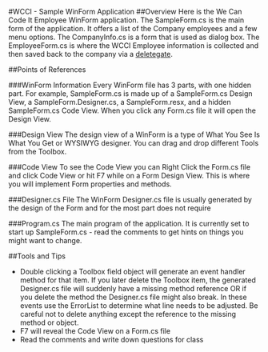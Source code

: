 ﻿#WCCI - Sample WinForm Application
##Overview
Here is the We Can Code It Employee WinForm application. The SampleForm.cs is the main form of the application. It offers a list of the Company employees and a few menu options. The CompanyInfo.cs is a form that is used as dialog box. The EmployeeForm.cs is where the WCCI Employee information is collected and then saved back to the company via a [deletegate](https://docs.microsoft.com/en-us/dotnet/csharp/programming-guide/delegates/).

##Points of References

###WinForm Information
Every WinForm file has 3 parts, with one hidden part. For example, SampleForm.cs is made up of a SampleForm.cs Design View, a SampleForm.Designer.cs, a SampleForm.resx, and a hidden SampleForm.cs Code View. When you click any Form.cs file it will open the Design View.

###Design View
The design view of a WinForm is a type of What You See Is What You Get or WYSIWYG designer. You can drag and drop different Tools from the Toolbox.

###Code View
To see the Code View you can Right Click the Form.cs file and click Code View or hit F7 while on a Form Design View. This is where you will implement Form properties and methods.

###Designer.cs File
The WinForm Designer.cs file is usually generated by the design of the Form and for the most part does not require 

###Program.cs
The main program of the application. It is currently set to start up SampleForm.cs - read the comments to get hints on things you might want to change.

##Tools and Tips
- Double clicking a Toolbox field object will generate an event handler method for that item. If you later delete the Toolbox item, the generated Designer.cs file will suddenly have a missing method reference OR if you delete the method the Designer.cs file might also break. In these events use the ErrorList to determine what line needs to be adjusted. Be careful not to delete anything except the reference to the missing method or object.
- F7 will reveal the Code View on a Form.cs file
- Read the comments and write down questions for class
